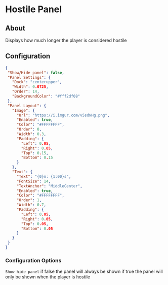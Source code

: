 # Hostile Panel

## About
Displays how much longer the player is considered hostile

## Configuration
 
 ```json
{
  "Show/Hide panel": false,
  "Panel Settings": {
    "Dock": "centerupper",
    "Width": 0.0725,
    "Order": 14,
    "BackgroundColor": "#fff2df08"
  },
  "Panel Layout": {
    "Image": {
      "Url": "https://i.imgur.com/v5sdNHg.png",
      "Enabled": true,
      "Color": "#FFFFFFFF",
      "Order": 0,
      "Width": 0.3,
      "Padding": {
        "Left": 0.05,
        "Right": 0.05,
        "Top": 0.15,
        "Bottom": 0.15
      }
    },
    "Text": {
      "Text": "{0}m: {1:00}s",
      "FontSize": 14,
      "TextAnchor": "MiddleCenter",
      "Enabled": true,
      "Color": "#FFFFFFFF",
      "Order": 1,
      "Width": 0.7,
      "Padding": {
        "Left": 0.05,
        "Right": 0.05,
        "Top": 0.05,
        "Bottom": 0.05
      }
    }
  }
}
 ```

### Configuration Options
`Show hide panel` if false the panel will always be shown 
if true the panel will only be shown when the player is hostile
